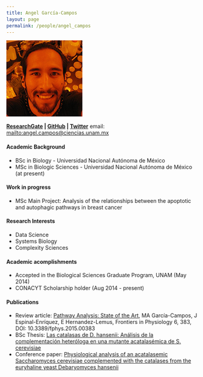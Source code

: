 ```yaml
---
title: Angel García-Campos
layout: page
permalink: /people/angel_campos
---
```


![image](/images/Profiles/mike.jpg)


**[ResearchGate][1] | [GitHub][2] | [Twitter][3]**
email: <mailto:angel.campos@ciencias.unam.mx>

#### Academic Background

* BSc in Biology - Universidad Nacional Autónoma de México
* MSc in Biologic Sciences - Universidad Nacional Autónoma de México (at present)

#### Work in progress
* MSc Main Project: Analysis of the relationships between the apoptotic and
autophagic pathways in breast cancer

#### Research Interests
* Data Science
* Systems Biology
* Complexity Sciences

#### Academic acomplishments
* Accepted in the Biological Sciences Graduate Program, UNAM (May 2014)
* CONACYT Scholarship holder (Aug 2014 - present)

#### Publications

* Review article: [Pathway Analysis: State of the Art][C], MA García-Campos, J Espinal-Enríquez, E Hernandez-Lemus, Frontiers in Physiology 6, 383, DOI: 10.3389/fphys.2015.00383
* BSc Thesis: [Las catalasas de D. hansenii: Análisis de la complementación
heteróloga en una mutante acatalasémica de S. cerevisiae][B]
* Conference paper: [Physiological analysis of an acatalasemic Saccharomyces
cerevisiae complemented with the catalases from the euryhaline yeast
Debaryomyces hansenii][A]

[A]: https://www.researchgate.net/publication/278683392_Physiological_analysis_of_an_acatalasemic_Saccharomyces_cerevisiae_complemented_with_the_catalases_from_the_euryhaline_yeast_Debaryomyces_hanse
[B]: https://www.researchgate.net/publication/278683656_Las_catalasas_de_D._hansenii_Anlisis_de_la_complementacin_heterloga_en_una_mutante_acatalasmica_de_S._cerevisiae
[C]: http://dx.doi.org/10.3389/fphys.2015.00383

[1]: https://www.researchgate.net/profile/Angel_Garcia-Campos
[2]: https://github.com/AngelCampos
[3]: https://twitter.com/FangOokami
